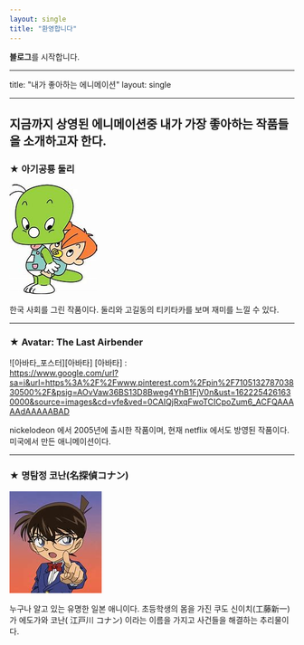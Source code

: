```yaml
---
layout: single
title: "환영합니다"
---
```


**블로그**를 시작합니다.

--- 

title: "내가 좋아하는 에니메이션" 
layout: single 

---

지금까지 상영된 에니메이션중 내가 가장 좋아하는 작품들을 소개하고자 한다. 
--- 
### ★ 아기공룡 둘리
![둘리](/assets/images/둘리.jpg) 


한국 사회를 그린 작품이다. 둘리와 고길동의 티키타카를 보며 재미를 느낄 수 있다.

--- 
### ★ Avatar: The Last Airbender
![아바타_포스터][아바타] 
[아바타] :  
https://www.google.com/url?sa=i&url=https%3A%2F%2Fwww.pinterest.com%2Fpin%2F710513278703830500%2F&psig=AOvVaw36BS13D8Bweg4YhB1FjV0n&ust=1622254261630000&source=images&cd=vfe&ved=0CAIQjRxqFwoTCICpoZum6_ACFQAAAAAdAAAAABAD

nickelodeon 에서 2005년에 출시한 작품이며, 현재 netflix 에서도 방영된 작품이다. 미국에서 만든 애니메이션이다.

--- 
### ★ 명탐정 코난(名探偵コナン)
[![코난](/assets/images/코난.jpg "더 자세한 내용을 원하시면 방문해 보세요 ")](https://www.ilemonde.com/news/articleView.html?idxno=14601) 

누구나 알고 있는 유명한 일본 애니이다. 초등학생의 몸을 가진 쿠도 신이치(工藤新一) 가 에도가와 코난( 江戸川 コナン) 이라는 이름을 가지고 사건들을 해결하는 추리물이다.



